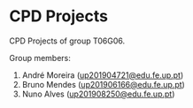 # CPD Projects

CPD Projects of group T06G06.

Group members:

1. André Moreira (up201904721@edu.fe.up.pt)
2. Bruno Mendes (up201906166@edu.fe.up.pt)
3. Nuno Alves (up201908250@edu.fe.up.pt)
